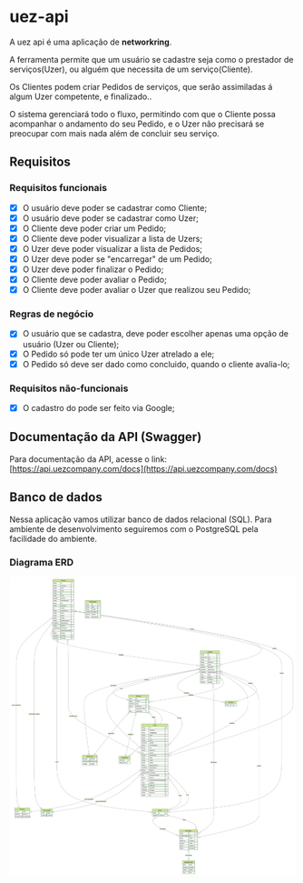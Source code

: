 # uez-api

A uez api é uma aplicação de **networkring**.

A ferramenta permite que um usuário se cadastre seja como o prestador de serviços(Uzer), ou alguém que necessita de um serviço(Cliente).

Os Clientes podem criar Pedidos de serviços, que serão assimiladas á algum Uzer competente, e finalizado..

O sistema gerenciará todo o fluxo, permitindo com que o Cliente possa acompanhar o andamento do seu Pedido, e o Uzer não precisará se preocupar com mais nada além de concluir seu serviço.

## Requisitos

### Requisitos funcionais

- [x] O usuário deve poder se cadastrar como Cliente;
- [x] O usuário deve poder se cadastrar como Uzer;
- [x] O Cliente deve poder criar um Pedido;
- [x] O Cliente deve poder visualizar a lista de Uzers;
- [x] O Uzer deve poder visualizar a lista de Pedidos;
- [x] O Uzer deve poder se "encarregar" de um Pedido;
- [x] O Uzer deve poder finalizar o Pedido;
- [x] O Cliente deve poder avaliar o Pedido;
- [x] O Cliente deve poder avaliar o Uzer que realizou seu Pedido;

### Regras de negócio

- [x] O usuário que se cadastra, deve poder escolher apenas uma opção de usuário (Uzer ou Cliente);
- [x] O Pedido só pode ter um único Uzer atrelado a ele;
- [x] O Pedido só deve ser dado como concluido, quando o cliente avalia-lo;

### Requisitos não-funcionais

- [x] O cadastro do pode ser feito via Google;

## Documentação da API (Swagger)

Para documentação da API, acesse o link: [https://api.uezcompany.com/docs](https://api.uezcompany.com/docs)

## Banco de dados

Nessa aplicação vamos utilizar banco de dados relacional (SQL). Para ambiente de desenvolvimento seguiremos com o PostgreSQL pela facilidade do ambiente.

### Diagrama ERD

![Diagrama ERD do banco de dados](.github/assets/ERD.svg)
